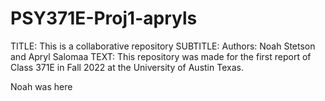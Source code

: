 # PSY371E-Proj1-apryls

TITLE: This is a collaborative repository
SUBTITLE: Authors: Noah Stetson and Apryl Salomaa
TEXT: This repository was made for the first report of Class 371E in Fall 2022 at the University of Austin
Texas.

Noah was here

